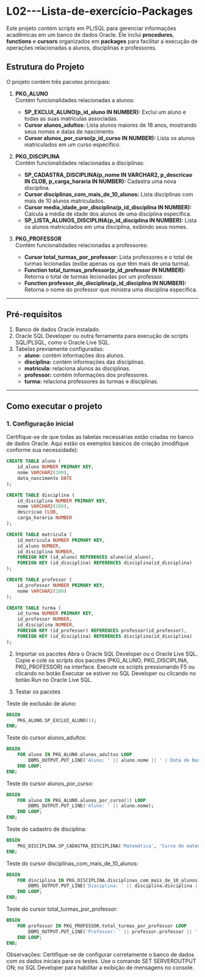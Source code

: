 # L02---Lista-de-exercício-Packages

Este projeto contém scripts em PL/SQL para gerenciar informações acadêmicas em um banco de dados Oracle. Ele inclui **procedures**, **functions** e **cursors** organizados em **packages** para facilitar a execução de operações relacionadas a alunos, disciplinas e professores.

## Estrutura do Projeto

O projeto contém três pacotes principais:

1. **PKG_ALUNO**  
   Contém funcionalidades relacionadas a alunos:
   - **SP_EXCLUI_ALUNO(p_id_aluno IN NUMBER):** Exclui um aluno e todas as suas matrículas associadas.
   - **Cursor alunos_adultos:** Lista alunos maiores de 18 anos, mostrando seus nomes e datas de nascimento.
   - **Cursor alunos_por_curso(p_id_curso IN NUMBER):** Lista os alunos matriculados em um curso específico.

2. **PKG_DISCIPLINA**  
   Contém funcionalidades relacionadas a disciplinas:
   - **SP_CADASTRA_DISCIPLINA(p_nome IN VARCHAR2, p_descricao IN CLOB, p_carga_horaria IN NUMBER):** Cadastra uma nova disciplina.
   - **Cursor disciplinas_com_mais_de_10_alunos:** Lista disciplinas com mais de 10 alunos matriculados.
   - **Cursor media_idade_por_disciplina(p_id_disciplina IN NUMBER):** Calcula a média de idade dos alunos de uma disciplina específica.
   - **SP_LISTA_ALUNOS_DISCIPLINA(p_id_disciplina IN NUMBER):** Lista os alunos matriculados em uma disciplina, exibindo seus nomes.

3. **PKG_PROFESSOR**  
   Contém funcionalidades relacionadas a professores:
   - **Cursor total_turmas_por_professor:** Lista professores e o total de turmas lecionadas (exibe apenas os que têm mais de uma turma).
   - **Function total_turmas_professor(p_id_professor IN NUMBER):** Retorna o total de turmas lecionadas por um professor.
   - **Function professor_de_disciplina(p_id_disciplina IN NUMBER):** Retorna o nome do professor que ministra uma disciplina específica.

---

## Pré-requisitos

1. Banco de dados Oracle instalado.
2. Oracle SQL Developer ou outra ferramenta para execução de scripts SQL/PLSQL, como o Oracle Live SQL.
3. Tabelas previamente configuradas:
   - **aluno:** contém informações dos alunos.
   - **disciplina:** contém informações das disciplinas.
   - **matricula:** relaciona alunos às disciplinas.
   - **professor:** contém informações dos professores.
   - **turma:** relaciona professores às turmas e disciplinas.

---

## Como executar o projeto

### 1. Configuração inicial

Certifique-se de que todas as tabelas necessárias estão criadas no banco de dados Oracle. Aqui estão os exemplos básicos de criação (modifique conforme sua necessidade):

```sql
CREATE TABLE aluno (
    id_aluno NUMBER PRIMARY KEY,
    nome VARCHAR2(100),
    data_nascimento DATE
);

CREATE TABLE disciplina (
    id_disciplina NUMBER PRIMARY KEY,
    nome VARCHAR2(100),
    descricao CLOB,
    carga_horaria NUMBER
);

CREATE TABLE matricula (
    id_matricula NUMBER PRIMARY KEY,
    id_aluno NUMBER,
    id_disciplina NUMBER,
    FOREIGN KEY (id_aluno) REFERENCES aluno(id_aluno),
    FOREIGN KEY (id_disciplina) REFERENCES disciplina(id_disciplina)
);

CREATE TABLE professor (
    id_professor NUMBER PRIMARY KEY,
    nome VARCHAR2(100)
);

CREATE TABLE turma (
    id_turma NUMBER PRIMARY KEY,
    id_professor NUMBER,
    id_disciplina NUMBER,
    FOREIGN KEY (id_professor) REFERENCES professor(id_professor),
    FOREIGN KEY (id_disciplina) REFERENCES disciplina(id_disciplina)
);
```

2. Importar os pacotes
  Abra o Oracle SQL Developer ou o Oracle Live SQL.
  Copie e cole os scripts dos pacotes (PKG_ALUNO, PKG_DISCIPLINA, PKG_PROFESSOR) na interface.
  Execute os scripts pressionando F5 ou clicando no botão Executar se estiver no SQL Developer ou clicando no botão Run no Oracle Live SQL.

3. Testar os pacotes

  Teste de exclusão de aluno:
```sql
BEGIN
    PKG_ALUNO.SP_EXCLUI_ALUNO(1);
END;
```

  Teste do cursor alunos_adultos:
```sql
BEGIN
    FOR aluno IN PKG_ALUNO.alunos_adultos LOOP
        DBMS_OUTPUT.PUT_LINE('Aluno: ' || aluno.nome || ' | Data de Nascimento: ' || aluno.data_nascimento);
    END LOOP;
END;
```

  Teste do cursor alunos_por_curso:
```sql
BEGIN
    FOR aluno IN PKG_ALUNO.alunos_por_curso(1) LOOP
        DBMS_OUTPUT.PUT_LINE('Aluno: ' || aluno.nome);
    END LOOP;
END;
```

  Teste do cadastro de disciplina:
```sql
BEGIN
    PKG_DISCIPLINA.SP_CADASTRA_DISCIPLINA('Matemática', 'Curso de matemática básica', 40);
END;
```

  Teste do cursor disciplinas_com_mais_de_10_alunos:
```sql
BEGIN
    FOR disciplina IN PKG_DISCIPLINA.disciplinas_com_mais_de_10_alunos LOOP
        DBMS_OUTPUT.PUT_LINE('Disciplina: ' || disciplina.disciplina || ' | Total de Alunos: ' || disciplina.total_alunos);
    END LOOP;
END;
```

  Teste do cursor total_turmas_por_professor:
```sql
BEGIN
    FOR professor IN PKG_PROFESSOR.total_turmas_por_professor LOOP
        DBMS_OUTPUT.PUT_LINE('Professor: ' || professor.professor || ' | Total de Turmas: ' || professor.total_turmas);
    END LOOP;
END;
```

Observações:
  Certifique-se de configurar corretamente o banco de dados com os dados iniciais para os testes.
  Use o comando SET SERVEROUTPUT ON; no SQL Developer para habilitar a exibição de mensagens no console.
